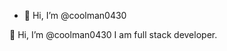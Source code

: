 - 👋 Hi, I’m @coolman0430


<!---
coolman0430/coolman0430 is a ✨ special ✨ repository because its `README.md` (this file) appears on your GitHub profile.
You can click the Preview link to take a look at your changes.
--->
👋 Hi, I’m @coolman0430
I am full stack developer.
